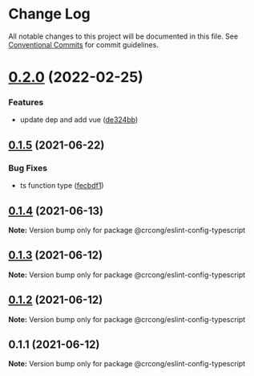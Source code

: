 # Change Log

All notable changes to this project will be documented in this file.
See [Conventional Commits](https://conventionalcommits.org) for commit guidelines.

# [0.2.0](https://github.com/crcong/eslint-config/compare/v0.1.5...v0.2.0) (2022-02-25)


### Features

* update dep and add vue ([de324bb](https://github.com/crcong/eslint-config/commit/de324bb4136478bd1c67b8bdd6e55d66d867ae39))





## [0.1.5](https://github.com/crcong/eslint-config/compare/v0.1.4...v0.1.5) (2021-06-22)


### Bug Fixes

* ts function type ([fecbdf1](https://github.com/crcong/eslint-config/commit/fecbdf1882952d3e7937a4139ca5e23cea536e4e))





## [0.1.4](https://github.com/crcong/eslint-config/compare/v0.1.3...v0.1.4) (2021-06-13)

**Note:** Version bump only for package @crcong/eslint-config-typescript





## [0.1.3](https://github.com/crcong/eslint-config/compare/v0.1.2...v0.1.3) (2021-06-12)

**Note:** Version bump only for package @crcong/eslint-config-typescript





## [0.1.2](https://github.com/crcong/eslint-config/compare/v0.1.1...v0.1.2) (2021-06-12)

**Note:** Version bump only for package @crcong/eslint-config-typescript





## 0.1.1 (2021-06-12)

**Note:** Version bump only for package @crcong/eslint-config-typescript
